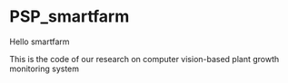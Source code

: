 # PSP_smartfarm

Hello smartfarm

This is the code of our research on computer vision-based plant growth monitoring system

